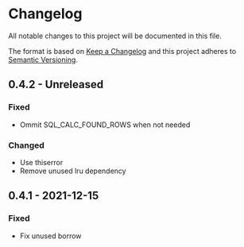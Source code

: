 # Changelog

All notable changes to this project will be documented in this file.

The format is based on [Keep a Changelog](http://keepachangelog.com/)
and this project adheres to [Semantic Versioning](http://semver.org/).

## 0.4.2 - Unreleased

### Fixed
- Ommit SQL_CALC_FOUND_ROWS when not needed

### Changed
- Use thiserror
- Remove unused lru dependency

## 0.4.1 - 2021-12-15

### Fixed
- Fix unused borrow



